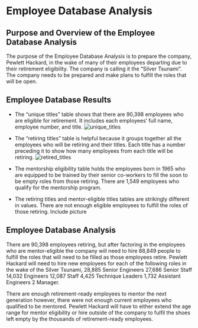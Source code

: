 
# Employee Database Analysis 


## Purpose and Overview of the Employee Database Analysis
   The purpose of the Employee Database Analysis is to prepare the company, Pewlett Hackard, in the wake of many of their employees departing due to their retirement eligibility. The company is calling it the “Silver Tsunami”. The company needs to be prepared and make plans to fulfill the roles that will be open.  
   

## Employee Database Results
- The “unique titles” table shows that there are 90,398
employees who are eligible for retirement. It includes each employees’ full name, employee number, and title. 
![unique_titles](https://user-images.githubusercontent.com/106783452/183227829-5b6caf76-f859-4963-9a25-f27b1fd0bcab.png)






- The “retiring titles” table is helpful because it groups together all the employees who will be retiring and their titles. Each title has a number preceding it to show how many employees from each title will be retiring. ![retired_titles](https://user-images.githubusercontent.com/106783452/183227844-1c2b1334-1e04-49fc-90ea-adcd379bd830.png)





- The mentorship eligibility table holds the employees born in 1965 who are equipped to be trained by their senior co-workers to fill the soon to be empty roles from those retiring. There are 1,549 employees who qualify for the mentorship program.
- The retiring titles and mentor-eligible titles tables are strikingly different in values. There are not enough eligible employees to fulfill the roles of those retiring. 
Include picture


## Employee Database Analysis 
  There are 90,398 employees retiring, but after factoring in the employees who are mentor-eligible the company will need to hire 88,849 people to fulfill the roles that will need to be filled as those employees retire. Pewlett Hackard will need to hire new employees for each of the following roles in the wake of the Silver Tsunami,
28,885 Senior Engineers
27,686 Senior Staff
14,032 Engineers
12,087 Staff
4,425 Technique Leaders
1,732 Assistant Engineers
2 Manager.

There are enough retirement-ready employees to mentor the next generation however, there were not enough current employees who qualified to be mentored. Pewlett Hackard will have to either extend the age range for mentor eligibility or hire outside of the company to fulfil the shoes left empty by the thousands of retirement-ready employees. 
